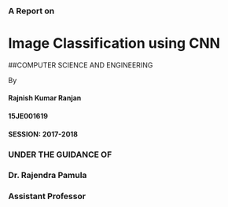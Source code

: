### A Report on
# Image Classification using CNN




##COMPUTER SCIENCE AND ENGINEERING



By
#### Rajnish Kumar Ranjan
#### 15JE001619
#### SESSION: 2017-2018

### UNDER THE GUIDANCE OF
### Dr. Rajendra Pamula
### Assistant Professor
